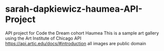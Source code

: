 # sarah-dapkiewicz-haumea-API-Project
API project for Code the Dream cohort Haumea 
This is a sample art gallery using the Art Institute of Chicago API
https://api.artic.edu/docs/#introduction
all images are public domain 